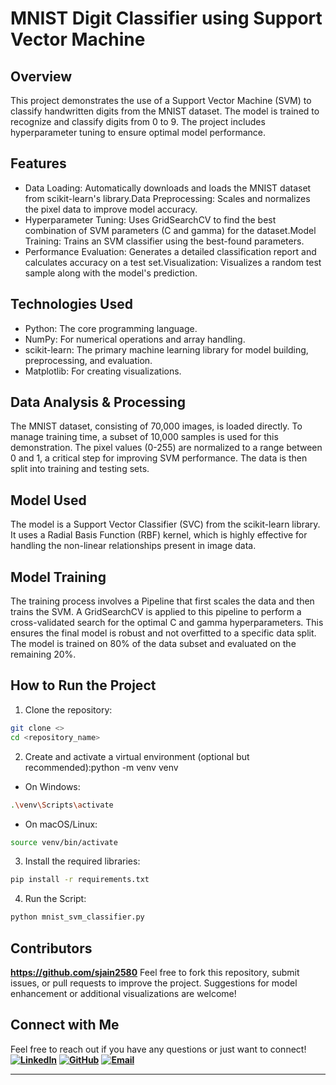# MNIST Digit Classifier using Support Vector Machine

## Overview

This project demonstrates the use of a Support Vector Machine (SVM) to classify handwritten digits from the MNIST dataset. The model is trained to recognize and classify digits from 0 to 9. The project includes hyperparameter tuning to ensure optimal model performance.

## Features

- Data Loading: Automatically downloads and loads the MNIST dataset from scikit-learn's library.Data Preprocessing: Scales and normalizes the pixel data to improve model accuracy.
- Hyperparameter Tuning: Uses GridSearchCV to find the best combination of SVM parameters (C and gamma) for the dataset.Model Training: Trains an SVM classifier using the best-found parameters.
- Performance Evaluation: Generates a detailed classification report and calculates accuracy on a test set.Visualization: Visualizes a random test sample along with the model's prediction.

## Technologies Used

- Python: The core programming language.
- NumPy: For numerical operations and array handling.
- scikit-learn: The primary machine learning library for model building, preprocessing, and evaluation.
- Matplotlib: For creating visualizations.

## Data Analysis & Processing

The MNIST dataset, consisting of 70,000 images, is loaded directly. To manage training time, a subset of 10,000 samples is used for this demonstration. The pixel values (0-255) are normalized to a range between 0 and 1, a critical step for improving SVM performance. The data is then split into training and testing sets.

## Model Used

The model is a Support Vector Classifier (SVC) from the scikit-learn library. It uses a Radial Basis Function (RBF) kernel, which is highly effective for handling the non-linear relationships present in image data.

## Model Training

The training process involves a Pipeline that first scales the data and then trains the SVM. A GridSearchCV is applied to this pipeline to perform a cross-validated search for the optimal C and gamma hyperparameters. This ensures the final model is robust and not overfitted to a specific data split. The model is trained on 80% of the data subset and evaluated on the remaining 20%.

## How to Run the Project

1. Clone the repository:

```bash
git clone <>
cd <repository_name>
```

2. Create and activate a virtual environment (optional but recommended):python -m venv venv

- On Windows:
  
```bash
.\venv\Scripts\activate
```

- On macOS/Linux:

```bash
source venv/bin/activate
```

3. Install the required libraries:

```bash
pip install -r requirements.txt
```

4. Run the Script:

```bash
python mnist_svm_classifier.py
```

## Contributors

**<https://github.com/sjain2580>**
Feel free to fork this repository, submit issues, or pull requests to improve the project. Suggestions for model enhancement or additional visualizations are welcome!

## Connect with Me

Feel free to reach out if you have any questions or just want to connect!
**[![LinkedIn](https://img.shields.io/badge/-LinkedIn-0A66C2?style=flat-square&logo=linkedin&logoColor=white)](https://www.linkedin.com/in/sjain04/)**
**[![GitHub](https://img.shields.io/badge/-GitHub-181717?style=flat-square&logo=github&logoColor=white)](https://github.com/sjain2580)**
**[![Email](https://img.shields.io/badge/-Email-D14836?style=flat-square&logo=gmail&logoColor=white)](mailto:sjain040395@gmail.com)**

---
